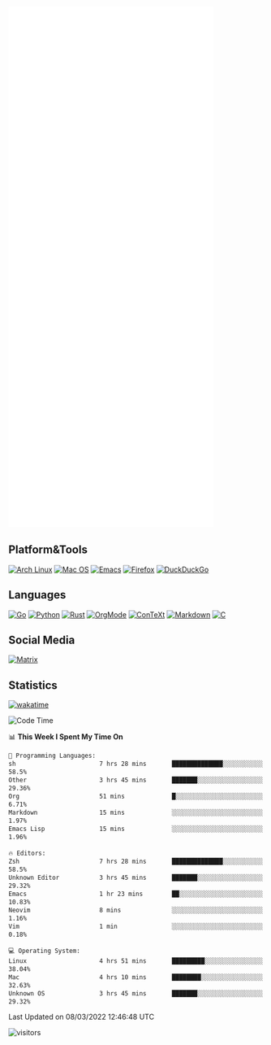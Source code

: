 ![Metrics](https://github.com/SteamedFish/SteamedFish/blob/master/github-metrics.svg)

## Platform&Tools

[![Arch Linux](https://img.shields.io/badge/ArchLinux-1793D1?logo=arch-linux&logoColor=fff&style=flat-square)](https://archlinux.org/)
[![Mac OS](https://img.shields.io/badge/MacOS-000000?style=flat-square&logo=macos&logoColor=F0F0F0)](https://www.apple.com/macos/)
[![Emacs](https://img.shields.io/badge/Emacs-%237F5AB6.svg?&style=flat-square&logo=gnu-emacs&logoColor=white)](https://www.gnu.org/software/emacs/)
[![Firefox](https://img.shields.io/badge/Firefox-FF7139?style=flat-square&logo=Firefox-Browser&logoColor=white)](https://firefox.com/)
[![DuckDuckGo](https://img.shields.io/badge/DuckDuckGo-DE5833?style=flat-square&logo=DuckDuckGo&logoColor=white)](https://duckduckgo.com/)

## Languages

[![Go](https://img.shields.io/badge/Golang-%2300ADD8.svg?style=flat-square&logo=go&logoColor=white)](https://golang.org/)
[![Python](https://img.shields.io/badge/Python-3670A0?style=flat-square&logo=python&logoColor=ffdd54)](https://www.python.org/)
[![Rust](https://img.shields.io/badge/Rust-%23000000.svg?style=flat-square&logo=rust&logoColor=white)](https://www.rust-lang.org/)
[![OrgMode](https://img.shields.io/badge/OrgMode-%23000000.svg?style=flat-square&logo=org&logoColor=white)](https://orgmode.org/)
[![ConTeXt](https://img.shields.io/badge/ConTeXt-%23008080.svg?style=flat-square&logo=latex&logoColor=white)](https://contextgarden.net/)
[![Markdown](https://img.shields.io/badge/MarkDown-%23000000.svg?style=flat-square&logo=markdown&logoColor=white)](https://daringfireball.net/projects/markdown/)
[![C](https://img.shields.io/badge/C-%2300599C.svg?style=flat-square&logo=c&logoColor=white)](https://www.iso.org/standard/74528.html)

## Social Media

[![Matrix](https://img.shields.io/badge/SteamedFish-2CA5E0?style=social&logo=matrix&logoColor=black)](https://matrix.to/#/@i:steamedfish.org)

## Statistics
[![wakatime](https://wakatime.com/badge/user/168280d6-fcf2-4b4f-ad3a-dc4612f35b38.svg)](https://wakatime.com/@168280d6-fcf2-4b4f-ad3a-dc4612f35b38)

<!--START_SECTION:waka-->
![Code Time](http://img.shields.io/badge/Code%20Time-1%2C640%20hrs%2053%20mins-blue)

📊 **This Week I Spent My Time On** 

```text
💬 Programming Languages: 
sh                       7 hrs 28 mins       ██████████████░░░░░░░░░░░   58.5% 
Other                    3 hrs 45 mins       ███████░░░░░░░░░░░░░░░░░░   29.36% 
Org                      51 mins             █░░░░░░░░░░░░░░░░░░░░░░░░   6.71% 
Markdown                 15 mins             ░░░░░░░░░░░░░░░░░░░░░░░░░   1.97% 
Emacs Lisp               15 mins             ░░░░░░░░░░░░░░░░░░░░░░░░░   1.96%

🔥 Editors: 
Zsh                      7 hrs 28 mins       ██████████████░░░░░░░░░░░   58.5% 
Unknown Editor           3 hrs 45 mins       ███████░░░░░░░░░░░░░░░░░░   29.32% 
Emacs                    1 hr 23 mins        ██░░░░░░░░░░░░░░░░░░░░░░░   10.83% 
Neovim                   8 mins              ░░░░░░░░░░░░░░░░░░░░░░░░░   1.16% 
Vim                      1 min               ░░░░░░░░░░░░░░░░░░░░░░░░░   0.18%

💻 Operating System: 
Linux                    4 hrs 51 mins       █████████░░░░░░░░░░░░░░░░   38.04% 
Mac                      4 hrs 10 mins       ████████░░░░░░░░░░░░░░░░░   32.63% 
Unknown OS               3 hrs 45 mins       ███████░░░░░░░░░░░░░░░░░░   29.32%

```


 Last Updated on 08/03/2022 12:46:48 UTC
<!--END_SECTION:waka-->

![visitors](https://visitor-badge.laobi.icu/badge?page_id=SteamedFish.SteamedFish)

